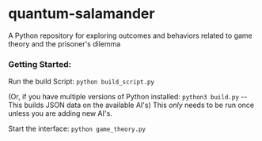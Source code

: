 # quantum-salamander
A Python repository for exploring outcomes and behaviors related to game theory and the prisoner's dilemma

### Getting Started:
Run the build Script:
`python build_script.py`

(Or, if you have multiple versions of Python installed: `python3 build.py` -- This builds JSON data on the available AI's)
This _only_ needs to be run once unless you are adding new AI's.

Start the interface:
`python game_theory.py`

